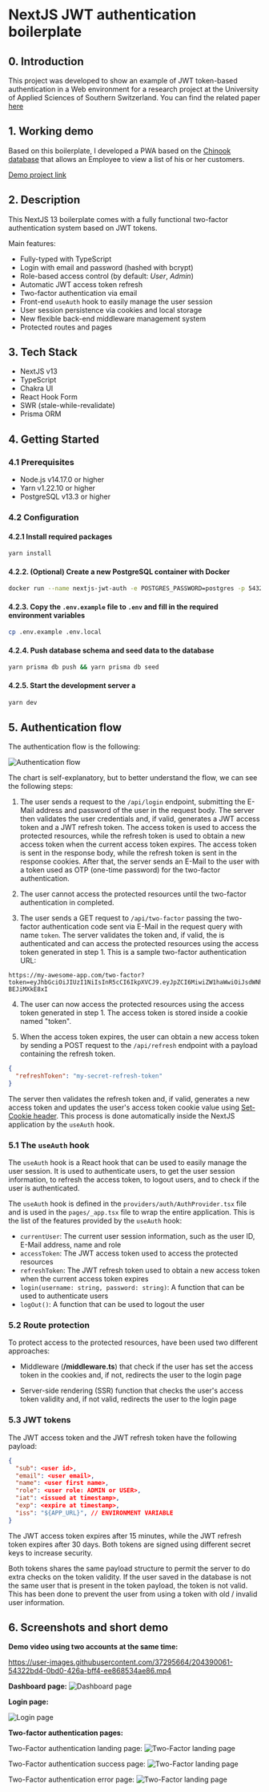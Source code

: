 # NextJS JWT authentication boilerplate

## 0. Introduction

This project was developed to show an example of JWT token-based authentication in a Web environment for a research project at the University of Applied Sciences of Southern Switzerland. You can find the related paper [here](./paper/README.md)

## 1. Working demo

Based on this boilerplate, I developed a PWA based on the [Chinook database](https://github.com/lerocha/chinook-database) that allows an Employee to view a list of his or her customers.

[Demo project link](https://github.com/lucadibello/nextjs-customer-manager)

## 2. Description

This NextJS 13 boilerplate comes with a fully functional two-factor authentication system based on JWT tokens.

Main features:


- Fully-typed with TypeScript
- Login with email and password (hashed with bcrypt)
- Role-based access control (by default: *User*, *Admin*)
- Automatic JWT access token refresh
- Two-factor authentication via email
- Front-end `useAuth` hook to easily manage the user session
- User session persistence via cookies and local storage
- New flexible back-end middleware management system
- Protected routes and pages

## 3. Tech Stack

- NextJS v13
- TypeScript
- Chakra UI
- React Hook Form
- SWR (stale-while-revalidate)
- Prisma ORM

## 4. Getting Started

### 4.1 Prerequisites

- Node.js v14.17.0 or higher
- Yarn v1.22.10 or higher
- PostgreSQL v13.3 or higher

### 4.2 Configuration

#### 4.2.1 Install required packages

```sh
yarn install
```

#### 4.2.2. (Optional) Create a new PostgreSQL container with Docker
  
```sh
docker run --name nextjs-jwt-auth -e POSTGRES_PASSWORD=postgres -p 5432:5432 -d postgres
```

#### 4.2.3. Copy the `.env.example` file to `.env` and fill in the required environment variables

```sh
cp .env.example .env.local 
```

#### 4.2.4. Push database schema and seed data to the database
  
```sh
yarn prisma db push && yarn prisma db seed
```

#### 4.2.5. Start the development server a

```sh
yarn dev
```

## 5. Authentication flow

The authentication flow is the following:

![Authentication flow](./paper/images/demo/demo_auth_flow.jpeg)

The chart is self-explanatory, but to better understand the flow, we can see the following steps:

1. The user sends a request to the `/api/login` endpoint, submitting the E-Mail address and password of the user in the request body. The server then validates the user credentials and, if valid, generates a JWT access token and a JWT refresh token. The access token is used to access the protected resources, while the refresh token is used to obtain a new access token when the current access token expires. The access token is sent in the response body, while the refresh token is sent in the response cookies. After that, the server sends an E-Mail to the user with a token used as OTP (one-time password) for the two-factor authentication.

2. The user cannot access the protected resources until the two-factor authentication in completed.

3. The user sends a GET request to `/api/two-factor` passing the two-factor authentication code sent via E-Mail in the request query with name `token`. The server validates the token and, if valid, the is authenticated and can access the protected resources using the access token generated in step 1. This is a sample two-factor authentication URL:

  ```url
  https://my-awesome-app.com/two-factor?token=eyJhbGciOiJIUzI1NiIsInR5cCI6IkpXVCJ9.eyJpZCI6MiwiZW1haWwiOiJsdWNhNjQ2OUBnbWFpbC5jb20iLCJuYW1lIjoiSmFuZSIsInN1cm5hbWUiOiJXaGl0ZSIsInJvbGUiOiJBRE1JTiIsImlhdCI6MTY2OTU0Mjk3MiwiZXhwIjoxNjY5NTQzODcyfQ.swKDoKXq72NOzOmRj781_X1EiH2pw2F-BEJiMXkE8xI
  ```

4. The user can now access the protected resources using the access token generated in step 1. The access token is stored inside a cookie named "token".

5. When the access token expires, the user can obtain a new access token by sending a POST request to the `/api/refresh` endpoint with a payload containing the refresh token.


```json
{
  "refreshToken": "my-secret-refresh-token"
}
```

The server then validates the refresh token and, if valid, generates a new access token and updates the user's access token cookie value using [Set-Cookie header](https://developer.mozilla.org/en-US/docs/Web/HTTP/Headers/Set-Cookie). This process is done automatically inside the NextJS application by the `useAuth` hook.

### 5.1  The `useAuth` hook

The `useAuth` hook is a React hook that can be used to easily manage the user session. It is used to authenticate users, to get the user session information, to refresh the access token, to logout users, and to check if the user is authenticated.

The `useAuth` hook is defined in the `providers/auth/AuthProvider.tsx` file and is used in the `pages/_app.tsx` file to wrap the entire application. This is the list of the features provided by the `useAuth` hook:

- `currentUser`: The current user session information, such as the user ID, E-Mail address, name and role
- `accessToken`: The JWT access token used to access the protected resources
- `refreshToken`: The JWT refresh token used to obtain a new access token when the current access token expires
- `login(username: string, password: string)`: A function that can be used to authenticate users
- `logOut()`: A function that can be used to logout the user

### 5.2 Route protection

To protect access to the protected resources, have been used two different approaches:

- Middleware (**/middleware.ts**) that check if the user has set the access token in the cookies and, if not, redirects the user to the login page

- Server-side rendering (SSR) function that checks the user's access token validity and, if not valid, redirects the user to the login page

### 5.3 JWT tokens

The JWT access token and the JWT refresh token have the following payload:

```json
{
  "sub": <user id>,
  "email": <user email>,
  "name": <user first name>,
  "role": <user role: ADMIN or USER>,
  "iat": <issued at timestamp>,
  "exp": <expire at timestamp>,
  "iss": "${APP_URL}", // ENVIRONMENT VARIABLE
}
```

The JWT access token expires after 15 minutes, while the JWT refresh token expires after 30 days. Both tokens are signed using different secret keys to increase security.

Both tokens shares the same payload structure to permit the server to do extra checks on the token validity. If the user saved in the database is not the same user that is present in the token payload, the token is not valid. This has been done to prevent the user from using a token with old / invalid user information.

## 6. Screenshots and short demo

**Demo video using two accounts at the same time:**

https://user-images.githubusercontent.com/37295664/204390061-54322bd4-0bd0-426a-bff4-ee868534ae86.mp4

**Dashboard page:**
![Dashboard page](./paper/images/demo/demo_dashboard.png)

**Login page:**

![Login page](./paper/images/demo/demo_login.png)

**Two-factor authentication pages:**

Two-Factor authentication landing page:
![Two-Factor landing page](./paper/images/demo/demo_two_factor_info.png)

Two-Factor authentication success page:
![Two-Factor landing page](./paper/images/demo/demo_two_factor_success.png)

Two-Factor authentication error page:
![Two-Factor landing page](./paper/images/demo/demo_two_factor_error.png)
